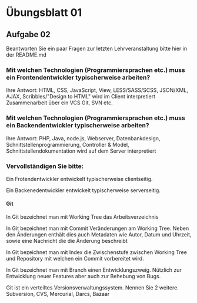 # Übungsblatt 01

## Aufgabe 02

Beantworten Sie ein paar Fragen zur letzten Lehrveranstaltung bitte hier in der README.md

### Mit welchen Technologien (Programmiersprachen etc.) muss ein Frontendentwickler typischerweise arbeiten?

Ihre Antwort: HTML, CSS, JavaScript, View, LESS/SASS/SCSS, JSON/XML, AJAX, Scribbles/"Design to HTML"
wird im Client interpretiert Zusammenarbeit über ein VCS Git, SVN etc.

### Mit welchen Technologien (Programmiersprachen etc.) muss ein Backendentwickler typischerweise arbeiten?

Ihre Antwort: PHP, Java, node.js, Webserver, Datenbankdesign, Schnittstellenprogrammierung, Controller & Model, Schnittstellendokumentation
wird auf dem Server interpretiert

### Vervollständigen Sie bitte:

Ein Frotendentwickler entwickelt typischerweise clientseitig.

Ein Backenedentwickler entwickelt typischerweise serverseitig.

#### Git

In Git bezeichnet man mit Working Tree das Arbeitsverzeichnis

In Git bezeichnet man mit Commit Veränderungen am Working Tree. Neben den Änderungen enthält dies auch Metadaten wie Autor, Datum und Uhrzeit, sowie eine Nachricht die die Änderung beschreibt

In Git bezeichnet man mit Index die Zwischenstufe zwischen Working Tree und Repository mit welchen ein Commit vorbereitet wird.

In Git bezeichnet man mit Branch einen Entwicklungszweig. Nützlich zur Entwicklung neuer Features aber auch zur Behebung von Bugs.

Git ist ein verteiltes Versionsverwaltungssystem. Nennen Sie 2 weitere.  Subversion, CVS, Mercurial, Darcs, Bazaar

